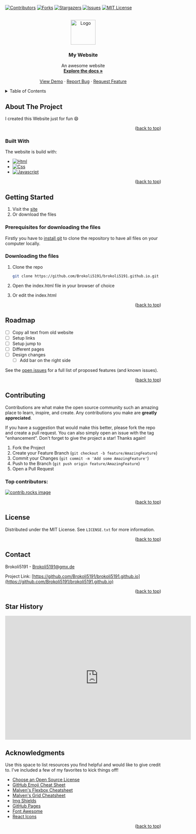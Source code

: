 <!-- Improved compatibility of back to top link: See: https://github.com/othneildrew/Best-README-Template/pull/73 -->
<a id="readme-top"></a>
<!--
*** Thanks for checking out the Best-README-Template. If you have a suggestion
*** that would make this better, please fork the repo and create a pull request
*** or simply open an issue with the tag "enhancement".
*** Don't forget to give the project a star!
*** Thanks again! Now go create something AMAZING! :D
-->



<!-- PROJECT SHIELDS -->
<!--
*** I'm using markdown "reference style" links for readability.
*** Reference links are enclosed in brackets [ ] instead of parentheses ( ).
*** See the bottom of this document for the declaration of the reference variables
*** for contributors-url, forks-url, etc. This is an optional, concise syntax you may use.
*** https://www.markdownguide.org/basic-syntax/#reference-style-links
-->
[![Contributors][contributors-shield]][contributors-url]
[![Forks][forks-shield]][forks-url]
[![Stargazers][stars-shield]][stars-url]
[![Issues][issues-shield]][issues-url]
[![MIT License][license-shield]][license-url]



<!-- PROJECT LOGO -->
<br />
<div align="center">
  <a href="https://github.com/Brokoli5191/brokoli5191.github.io">
    <img src="https://avatars.githubusercontent.com/u/119419930?s=400&u=bd4c915bf1894522db67b6779105a2459354623c&v=4" alt="Logo" width="80" height="80">
  </a>

  <h3 align="center">My Website</h3>

  <p align="center">
    An awesome website
    <br />
    <a href="https://github.com/Brokoli5191/brokoli5191.github.io"><strong>Explore the docs »</strong></a>
    <br />
    <br />
    <a href="https://brokoli5191.github.io">View Demo</a>
    ·
    <a href="https://github.com/Brokoli5191/brokoli5191.github.io/issues/new?labels=bug&template=bug-report---.md">Report Bug</a>
    ·
    <a href="https://github.com/Brokoli5191/brokoli5191.github.io/issues/new?labels=enhancement&template=feature-request---.md">Request Feature</a>
  </p>
</div>



<!-- TABLE OF CONTENTS -->
<details>
  <summary>Table of Contents</summary>
  <ol>
    <li>
      <a href="#about-the-project">About The Project</a>
      <ul>
        <li><a href="#built-with">Built With</a></li>
      </ul>
    </li>
    <li>
      <a href="#getting-started">Getting Started</a>
      <ul>
        <li><a href="#prerequisites-for-downloading-the-files">Prerequisites for downloading the files</a></li>
        <li><a href="#downloading-the-files">Downloading the files</a></li>
      </ul>
    </li>
    <li><a href="#roadmap">Roadmap</a></li>
    <li><a href="#contributing">Contributing</a></li>
    <li><a href="#license">License</a></li>
    <li><a href="#contact">Contact</a></li>
    <li><a href="#acknowledgments">Acknowledgments</a></li>
  </ol>
</details>



<!-- ABOUT THE PROJECT -->
## About The Project

I created this Website just for fun :smile:

<p align="right">(<a href="#readme-top">back to top</a>)</p>



### Built With

The website is build with:

* [![Html][Html.js]][Html-url]
* [![Css][Css.js]][Css-url]
* [![Javascript][Javascript.js]][Javascript-url]

<p align="right">(<a href="#readme-top">back to top</a>)</p>



<!-- GETTING STARTED -->
## Getting Started

1. Visit the [site](https://brokoli5191.github.io/)
2. Or download the files

### Prerequisites for downloading the files

Firstly you have to [install git](https://git-scm.com/book/en/v2/Getting-Started-Installing-Git) to clone the repository to have all files on your computer locally.


### Downloading the files

1. Clone the repo
   ```sh
   git clone https://github.com/Brokoli5191/brokoli5191.github.io.git
   ```
2. Open the index.html file in your browser of choice

3. Or edit the index.html

<p align="right">(<a href="#readme-top">back to top</a>)</p>



<!-- ROADMAP -->
## Roadmap

- [ ] Copy all text from old website
- [ ] Setup links
- [ ] Setup jump to
- [ ] Different pages
- [ ] Design changes
    - [ ] Add bar on the right side

See the [open issues](https://github.com/othneildrew/Best-README-Template/issues) for a full list of proposed features (and known issues).

<p align="right">(<a href="#readme-top">back to top</a>)</p>



<!-- CONTRIBUTING -->
## Contributing

Contributions are what make the open source community such an amazing place to learn, inspire, and create. Any contributions you make are **greatly appreciated**.

If you have a suggestion that would make this better, please fork the repo and create a pull request. You can also simply open an issue with the tag "enhancement".
Don't forget to give the project a star! Thanks again!

1. Fork the Project
2. Create your Feature Branch (`git checkout -b feature/AmazingFeature`)
3. Commit your Changes (`git commit -m 'Add some AmazingFeature'`)
4. Push to the Branch (`git push origin feature/AmazingFeature`)
5. Open a Pull Request

### Top contributors:

<a href="https://github.com/Brokoli5191/brokoli5191.github.io/graphs/contributors">
  <img src="https://contrib.rocks/image?repo=Brokoli5191/brokoli5191.github.io" alt="contrib.rocks image" />
</a>

<p align="right">(<a href="#readme-top">back to top</a>)</p>



<!-- LICENSE -->
## License

Distributed under the MIT License. See `LICENSE.txt` for more information.

<p align="right">(<a href="#readme-top">back to top</a>)</p>



<!-- CONTACT -->
## Contact

Brokoli5191 - Brokoli5191@gmx.de

Project Link: [https://github.com/Brokoli5191/brokoli5191.github.io](https://github.com/Brokoli5191/brokoli5191.github.io)

<p align="right">(<a href="#readme-top">back to top</a>)</p>

## Star History

<iframe style="width:100%;height:auto;min-width:600px;min-height:400px;" src="https://star-history.com/embed?secret=#Brokoli5191/brokoli5191.github.io&Date" frameBorder="0"></iframe>


<!-- ACKNOWLEDGMENTS -->
## Acknowledgments

Use this space to list resources you find helpful and would like to give credit to. I've included a few of my favorites to kick things off!

* [Choose an Open Source License](https://choosealicense.com)
* [GitHub Emoji Cheat Sheet](https://www.webpagefx.com/tools/emoji-cheat-sheet)
* [Malven's Flexbox Cheatsheet](https://flexbox.malven.co/)
* [Malven's Grid Cheatsheet](https://grid.malven.co/)
* [Img Shields](https://shields.io)
* [GitHub Pages](https://pages.github.com)
* [Font Awesome](https://fontawesome.com)
* [React Icons](https://react-icons.github.io/react-icons/search)

<p align="right">(<a href="#readme-top">back to top</a>)</p>



<!-- MARKDOWN LINKS & IMAGES -->
<!-- https://www.markdownguide.org/basic-syntax/#reference-style-links -->
[contributors-shield]: https://img.shields.io/github/contributors/Brokoli5191/brokoli5191.github.io.svg?style=for-the-badge
[contributors-url]: https://github.com/Brokoli5191/brokoli5191.github.io/graphs/contributors
[forks-shield]: https://img.shields.io/github/forks/Brokoli5191/brokoli5191.github.io.svg?style=for-the-badge
[forks-url]: https://github.com/Brokoli5191/brokoli5191.github.io/network/members
[stars-shield]: https://img.shields.io/github/stars/Brokoli5191/brokoli5191.github.io.svg?style=for-the-badge
[stars-url]: https://github.com/Brokoli5191/brokoli5191.github.io/stargazers
[issues-shield]: https://img.shields.io/github/issues/Brokoli5191/brokoli5191.github.io.svg?style=for-the-badge
[issues-url]: https://github.com/Brokoli5191/brokoli5191.github.io/issues
[license-shield]: https://img.shields.io/github/license/Brokoli5191/brokoli5191.github.io.svg?style=for-the-badge
[license-url]: https://github.com/Brokoli5191/brokoli5191.github.io/blob/master/LICENSE.txt
[product-screenshot]: images/screenshot.png
[Html.js]: https://img.shields.io/badge/Html-000000?style=for-the-badge&logo=html&logoColor=white
[Html-url]: https://en.wikipedia.org/wiki/HTML
[Css.js]: https://img.shields.io/badge/Css-20232A?style=for-the-badge&logo=css&logoColor=61DAFB
[Css-url]: https://en.wikipedia.org/wiki/CSS
[Javascript.js]: https://img.shields.io/badge/Javascript-35495E?style=for-the-badge&logo=Javascript&logoColor=4FC08D
[Javascript-url]: https://en.wikipedia.org/wiki/JavaScript
